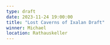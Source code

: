 ```yaml
---
type: draft
date: 2023-11-24 19:00:00
title: "Lost Caverns of Ixalan Draft"
winner: Michael
location: Rathauskeller
---
```

